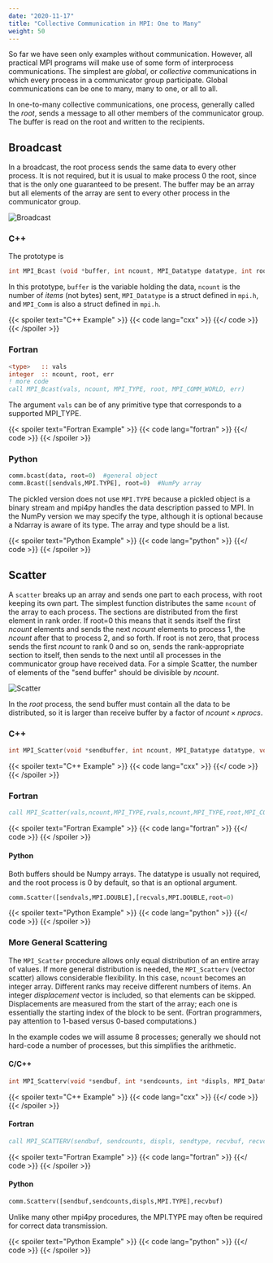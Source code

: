 ```yaml
---
date: "2020-11-17"
title: "Collective Communication in MPI: One to Many"
weight: 50
---
```


So far we have seen only examples without communication.  However, all practical MPI programs will make use of some form of interprocess communications.  The simplest are _global_, or _collective_ communications in which every process in a communicator group participate.  Global communications can be one to many, many to one, or all to all.

In one-to-many collective communications, one process, generally called the _root_, sends a message to all other members of the communicator group. The buffer is read on the root and written to the recipients.

## Broadcast

In a broadcast, the root process sends the same data to every other process.  It is not required, but it is usual to make process 0 the root, since that is the only one guaranteed to be present.  The buffer may be an array but all elements of the array are sent to every other process in the communicator group.

![](img/broadcast.png "Broadcast")

### C++ 

The prototype is
```c++
int MPI_Bcast (void *buffer, int ncount, MPI_Datatype datatype, int root, MPI_Comm communicator);
```
In this prototype, `buffer` is the variable holding the data, `ncount` is the number of _items_ (not bytes) sent, `MPI_Datatype` is a struct defined in `mpi.h`, and `MPI_Comm` is also a struct defined in `mpi.h`.

{{< spoiler text="C++ Example" >}}
{{< code lang="cxx" >}}
[](/content/courses/parallel-computing-introduction/code/bcast.cxx)
{{</ code >}}
{{< /spoiler >}}

### Fortran

```fortran
<type>   :: vals
integer  :: ncount, root, err
! more code
call MPI_Bcast(vals, ncount, MPI_TYPE, root, MPI_COMM_WORLD, err)
```
The argument `vals` can be of any primitive type that corresponds to a supported MPI_TYPE.

{{< spoiler text="Fortran Example" >}}
{{< code lang="fortran" >}}
[](/content/courses/parallel-computing-introduction/code/bcast.f90)
{{</ code >}}
{{< /spoiler >}}

### Python

```python
comm.bcast(data, root=0)  #general object
comm.Bcast([sendvals,MPI.TYPE], root=0)  #NumPy array
```
The pickled version does not use `MPI.TYPE` because a pickled object is a binary stream and mpi4py handles the data description passed to MPI.  In the NumPy version we may specify the type, although it is optional because a Ndarray is aware of its type.  The array and type should be a list.

{{< spoiler text="Python Example" >}}
{{< code lang="python" >}}
[](/content/courses/parallel-computing-introduction/code/bcast.py)
{{</ code >}}
{{< /spoiler >}}

## Scatter

A `scatter` breaks up an array and sends one part to each process, with root keeping its own part.  The simplest function distributes the same `ncount` of the array to each process.  The sections are distributed from the first element in rank order.  If root=0 this means that it sends itself the first _ncount_ elements and sends the next _ncount_ elements to process 1, the _ncount_ after that to process 2, and so forth.  If root is not zero, that process sends the first _ncount_ to rank 0 and so on, sends the rank-appropriate section to itself, then sends to the next until all processes in the communicator group have received data. For a simple Scatter, the number of elements of the "send buffer" should be divisible by _ncount_.

![](img/scatter.png "Scatter")

In the  _root_ process, the send buffer must contain all the data to be distributed, so it is larger than receive buffer by a factor of $ncount \times nprocs$.

### C++

```c
int MPI_Scatter(void *sendbuffer, int ncount, MPI_Datatype datatype, void *recvbuffer, int ncount, MPI_Datatype datatype, int root, MPI_Comm communicator);
```

{{< spoiler text="C++ Example" >}}
{{< code lang="cxx" >}}
[](/content/courses/parallel-computing-introduction/code/scatter.cxx)
{{</ code >}}
{{< /spoiler >}}

### Fortran 

```fortran
call MPI_Scatter(vals,ncount,MPI_TYPE,rvals,ncount,MPI_TYPE,root,MPI_COMM_WORLD,err)
```

{{< spoiler text="Fortran Example" >}}
{{< code lang="fortran" >}}
[](/content/courses/parallel-computing-introduction/code/scatter.f90)
{{</ code >}}
{{< /spoiler >}}

#### Python 

Both buffers should be Numpy arrays. The datatype is usually not required, and the root process is 0 by default, so that is an optional argument.
```python
comm.Scatter([sendvals,MPI.DOUBLE],[recvals,MPI.DOUBLE,root=0)
```

{{< spoiler text="Python Example" >}}
{{< code lang="python" >}}
[](/content/courses/parallel-computing-introduction/code/scatter.py)
{{</ code >}}
{{< /spoiler >}}

### More General Scattering

The `MPI_Scatter` procedure allows only equal distribution of an entire array of values.  If more general distribution is needed, the `MPI_Scatterv` (vector scatter) allows considerable flexibility.  In this case, `ncount` becomes an integer array. Different ranks may receive different numbers of items.  An integer _displacement_ vector is included, so that elements can be skipped.  Displacements are measured from the start of the array; each one is essentially the starting index of the block to be sent.  (Fortran programmers, pay attention to 1-based versus 0-based computations.)

In the example codes we will assume 8 processes; generally we should not hard-code a number of processes, but this simplifies the arithmetic.

#### C/C++
```c
int MPI_Scatterv(void *sendbuf, int *sendcounts, int *displs, MPI_Datatype sendtype, void *recvbuf, int recvcounts, MPI_Datatype recvtype, int root, MPI_Comm comm);
```

{{< spoiler text="C++ Example" >}}
{{< code lang="cxx" >}}
[](/content/courses/parallel-computing-introduction/code/scatterv.cxx)
{{</ code >}}
{{< /spoiler >}}

#### Fortran
```fortran
call MPI_SCATTERV(sendbuf, sendcounts, displs, sendtype, recvbuf, recvcounts, recvtype, root, comm, ierr)
```

{{< spoiler text="Fortran Example" >}}
{{< code lang="fortran" >}}
[](/content/courses/parallel-computing-introduction/code/scatterv.f90)
{{</ code >}}
{{< /spoiler >}}

#### Python
```python
comm.Scatterv([sendbuf,sendcounts,displs,MPI.TYPE],recvbuf)
```
Unlike many other mpi4py procedures, the MPI.TYPE may often be required for correct data transmission.

{{< spoiler text="Python Example" >}}
{{< code lang="python" >}}
[](/content/courses/parallel-computing-introduction/code/scatter.py)
{{</ code >}}
{{< /spoiler >}}

